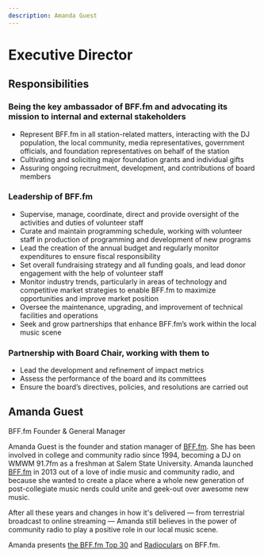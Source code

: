 ```yaml
---
description: Amanda Guest
---
```


# Executive Director

## Responsibilities

### Being the key ambassador of BFF.fm and advocating its mission to internal and external stakeholders

* Represent BFF.fm in all station-related matters, interacting with the DJ population, the local community, media representatives, government officials, and foundation representatives on behalf of the station
* Cultivating and soliciting major foundation grants and individual gifts
* Assuring ongoing recruitment, development, and contributions of board members

### Leadership of BFF.fm

* Supervise, manage, coordinate, direct and provide oversight of the activities and duties of volunteer staff
* Curate and maintain programming schedule, working with volunteer staff in production of programming and development of new programs
* Lead the creation of the annual budget and regularly monitor expenditures to ensure fiscal responsibility
* Set overall fundraising strategy and all funding goals, and lead donor engagement with the help of volunteer staff
* Monitor industry trends, particularly in areas of technology and competitive market strategies to enable BFF.fm to maximize opportunities and improve market position
* Oversee the maintenance, upgrading, and improvement of technical facilities and operations
* Seek and grow partnerships that enhance BFF.fm’s work within the local music scene

### Partnership with Board Chair, working with them to

* Lead the development and refinement of impact metrics
* Assess the performance of the board and its committees
* Ensure the board’s directives, policies, and resolutions are carried out

## Amanda Guest

BFF.fm Founder & General Manager

Amanda Guest is the founder and station manager of [BFF.fm](http://bff.fm/). She has been involved in college and community radio since 1994, becoming a DJ on WMWM 91.7fm as a freshman at Salem State University. Amanda launched [BFF.fm](http://bff.fm/) in 2013 out of a love of indie music and community radio, and because she wanted to create a place where a whole new generation of post-collegiate music nerds could unite and geek-out over awesome new music.

After all these years and changes in how it's delivered — from terrestrial broadcast to online streaming — Amanda still believes in the power of community radio to play a positive role in our local music scene.

Amanda presents [the BFF.fm Top 30](https://bff.fm/shows/top30) and [Radioculars](https://bff.fm/shows/radioculars) on BFF.fm.

